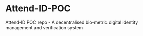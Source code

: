 # Attend-ID-POC
Attend-ID POC repo - A decentralised bio-metric digital identity management and verification system
